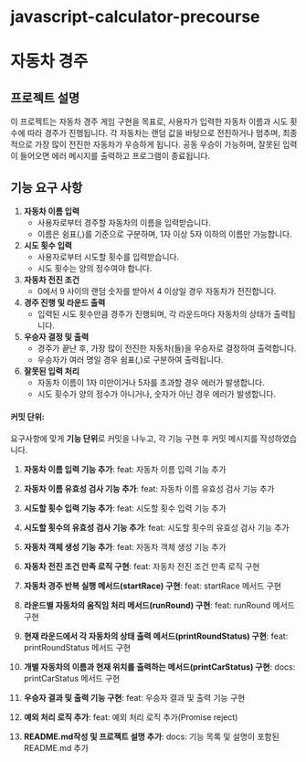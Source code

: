 # javascript-calculator-precourse

# 자동차 경주

## 프로젝트 설명
이 프로젝트는 자동차 경주 게임 구현을 목표로, 사용자가 입력한 자동차 이름과 시도 횟수에 따라 경주가 진행됩니다. 각 자동차는 랜덤 값을 바탕으로 전진하거나 멈추며, 최종적으로 가장 많이 전진한 자동차가 우승하게 됩니다. 공동 우승이 가능하며, 잘못된 입력이 들어오면 에러 메시지를 출력하고 프로그램이 종료됩니다.

## 기능 요구 사항
1. **자동차 이름 입력**
   - 사용자로부터 경주할 자동차의 이름을 입력받습니다.
   - 이름은 쉼표(,)를 기준으로 구분하며, 1자 이상 5자 이하의 이름만 가능합니다.
2. **시도 횟수 입력**
   - 사용자로부터 시도할 횟수를 입력받습니다.
   - 시도 횟수는 양의 정수여야 합니다.
3. **자동차 전진 조건**
   - 0에서 9 사이의 랜덤 숫자를 받아서 4 이상일 경우 자동차가 전진합니다.
4. **경주 진행 및 라운드 출력**
   - 입력된 시도 횟수만큼 경주가 진행되며, 각 라운드마다 자동차의 상태가 출력됩니다.
5. **우승자 결정 및 출력**
   - 경주가 끝난 후, 가장 많이 전진한 자동차(들)을 우승자로 결정하여 출력합니다.
   - 우승자가 여러 명일 경우 쉼표(,)로 구분하여 출력됩니다.
6. **잘못된 입력 처리**
   - 자동차 이름이 1자 미만이거나 5자를 초과할 경우 에러가 발생합니다.
   - 시도 횟수가 양의 정수가 아니거나, 숫자가 아닌 경우 에러가 발생합니다.

#### 커밋 단위:
요구사항에 맞게 **기능 단위**로 커밋을 나누고, 각 기능 구현 후 커밋 메시지를 작성하였습니다.

1. **자동차 이름 입력 기능 추가**:
feat: 자동차 이름 입력 기능 추가


2. **자동차 이름 유효성 검사 기능 추가**:
feat: 자동차 이름 유효성 검사 기능 추가


3. **시도할 횟수 입력 기능 추가**:
feat: 시도할 횟수 입력 기능 추가


4. **시도할 횟수의 유효성 검사 기능 추가**:
feat: 시도할 횟수의 유효성 검사 기능 추가


5. **자동차 객체 생성 기능 추가**:
feat: 자동차 객체 생성 기능 추가


6. **자동차 전진 조건 만족 로직 구현**:
feat: 자동차 전진 조건 만족 로직 구현

7. **자동차 경주 반복 실행 메서드(startRace) 구현**:
feat: startRace 메서드 구현


8. **라운드별 자동차의 움직임 처리 메서드(runRound) 구현**:
feat: runRound 메서드 구현


9. **현재 라운드에서 각 자동차의 상태 출력 메서드(printRoundStatus) 구현**:
feat: printRoundStatus 메서드 구현


10. **개별 자동차의 이름과 현재 위치를 출력하는 메서드(printCarStatus) 구현**:
docs: printCarStatus 메서드 구현

11. **우승자 결과 및 출력 기능 구현**:
feat: 우승자 결과 및 출력 기능 구현


12. **예외 처리 로직 추가**:
feat: 예외 처리 로직 추가(Promise reject)


13. **README.md작성 및 프로젝트 설명 추가**:
docs: 기능 목록 및 설명이 포함된 README.md 추가